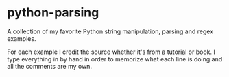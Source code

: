 # python-parsing
A collection of my favorite Python string manipulation, parsing and regex examples.

For each example I credit the source whether it's from a tutorial or book. I type everything in by hand in order to memorize what each line is doing and all the comments are my own.
